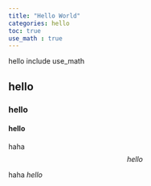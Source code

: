```yaml
---
title: "Hello World"
categories: hello
toc: true
use_math : true
---
```


hello include use_math

## hello

### hello

#### hello

haha $$hello$$    

haha $hello$

